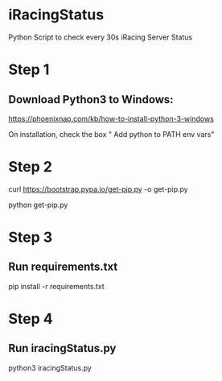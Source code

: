 # iRacingStatus
Python Script to check every 30s iRacing Server Status


# Step 1
## Download Python3 to Windows:
https://phoenixnap.com/kb/how-to-install-python-3-windows

On installation, check the box " Add python to PATH env vars"

# Step 2
curl https://bootstrap.pypa.io/get-pip.py -o get-pip.py

python get-pip.py

# Step 3 
## Run requirements.txt

pip install -r requirements.txt

# Step 4
## Run iracingStatus.py

python3 iracingStatus.py
